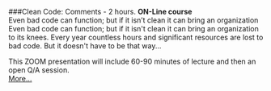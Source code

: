 ###Clean Code: Comments - 2 hours.
**ON-Line course**<br>
Even bad code can function; but if it isn’t clean it can bring an organization 
Even bad code can function; but if it isn't clean it can bring an organization 
to its knees. Every year countless hours and significant resources are lost 
to bad code. But it doesn't have to be that way...

This ZOOM presentation
will include 60-90 minutes of lecture and then an open Q/A session.  
[More...](https://www.eventbrite.com/e/clean-code-with-uncle-bob-6-weeks-registration-105545056104?ref=eios)
